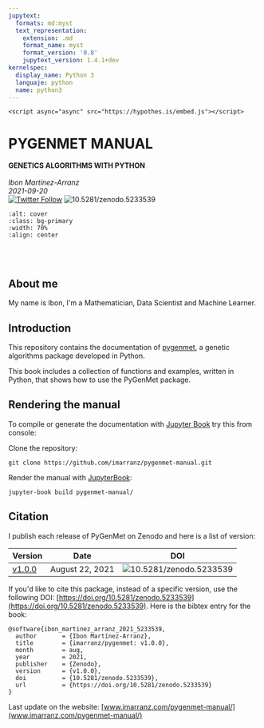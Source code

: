 ```yaml
---
jupytext:
  formats: md:myst
  text_representation:
    extension: .md
    format_name: myst
    format_version: '0.8'
    jupytext_version: 1.4.1+dev
kernelspec:
  display_name: Python 3
  languaje: python
  name: python3
---
```


```{raw} html
<script async="async" src="https://hypothes.is/embed.js"></script>
```


# PYGENMET MANUAL

**GENETICS ALGORITHMS WITH PYTHON**        
<br>
_Ibon Martínez-Arranz_  
_2021-09-20_
<br>
[![Twitter Follow](https://img.shields.io/twitter/follow/imarranz.svg?style=social)](https://twitter.com/imarranz)
![10.5281/zenodo.5233539](https://zenodo.org/badge/DOI/10.5281/zenodo.5233539.svg)
<br>
<!--
Sumary
<hr style="height:2px;border:none;color:#333;background-color:#333;" />
<br>
-->

```{image} ./figures/cover.png
:alt: cover
:class: bg-primary
:width: 70%
:align: center
```

<br>
<br>

## About me

My name is Ibon, I'm a Mathematician, Data Scientist and Machine Learner.

## Introduction

This repository contains the documentation of [pygenmet](https://github.com/imarranz/pygenmet), a genetic algorithms package developed in Python.

This book includes a collection of functions and examples, written in Python, that shows how to use the PyGenMet package.


## Rendering the manual

To compile or generate the documentation with [Jupyter Book](https://jupyterbook.org/) try this from console:

Clone the repository:

```
git clone https://github.com/imarranz/pygenmet-manual.git
```


Render the manual with [JupyterBook](https://github.com/imarranz/pygenmet-manual.git):

```
jupyter-book build pygenmet-manual/
```

## Citation

I publish each release of PyGenMet on Zenodo and here is a list of version:

|Version|Date|DOI|
|-------|----|---|
| [v1.0.0](https://github.com/imarranz/pygenmet/releases/tag/v1.0.0) | August 22, 2021 | ![10.5281/zenodo.5233539](https://zenodo.org/badge/DOI/10.5281/zenodo.5233539.svg) |
 
If you'd like to cite this package, instead of a specific version, use the following DOI: [https://doi.org/10.5281/zenodo.5233539](https://doi.org/10.5281/zenodo.5233539). Here is the bibtex entry for the book:


```
@software{ibon_martinez_arranz_2021_5233539,
  author       = {Ibon Martínez-Arranz},
  title        = {imarranz/pygenmet: v1.0.0},
  month        = aug,
  year         = 2021,
  publisher    = {Zenodo},
  version      = {v1.0.0},
  doi          = {10.5281/zenodo.5233539},
  url          = {https://doi.org/10.5281/zenodo.5233539}
}
```

Last update on the website: [www.imarranz.com/pygenmet-manual/](www.imarranz.com/pygenmet-manual/)

